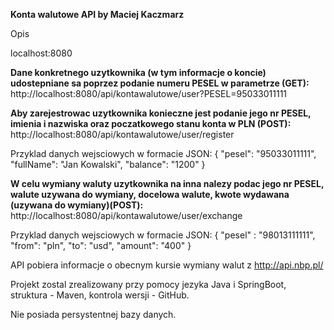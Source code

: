 **Konta walutowe API
by Maciej Kaczmarz**

Opis

localhost:8080

**Dane konkretnego uzytkownika (w tym informacje o koncie) udostepniane sa poprzez podanie numeru PESEL w parametrze (GET):**
http://localhost:8080/api/kontawalutowe/user?PESEL=95033011111

**Aby zarejestrowac uzytkownika konieczne jest podanie jego nr PESEL, imienia i nazwiska oraz poczatkowego stanu konta w PLN (POST):**
http://localhost:8080/api/kontawalutowe/user/register

Przyklad danych wejsciowych w formacie JSON:
{
    "pesel": "95033011111",
    "fullName": "Jan Kowalski",
    "balance": "1200"
}

**W celu wymiany waluty uzytkownika na inna nalezy podac jego nr PESEL, walute uzywana do wymiany, docelowa walute, kwote wydawana (uzywana do wymiany)(POST):**
http://localhost:8080/api/kontawalutowe/user/exchange

Przyklad danych wejsciowych w formacie JSON:
{
    "pesel" : "98013111111",
    "from": "pln",
    "to": "usd",
    "amount": "400"
}

API pobiera informacje o obecnym kursie wymiany walut z http://api.nbp.pl/

Projekt zostal zrealizowany przy pomocy jezyka Java i SpringBoot, struktura - Maven, kontrola wersji - GitHub.

Nie posiada persystentnej bazy danych.
